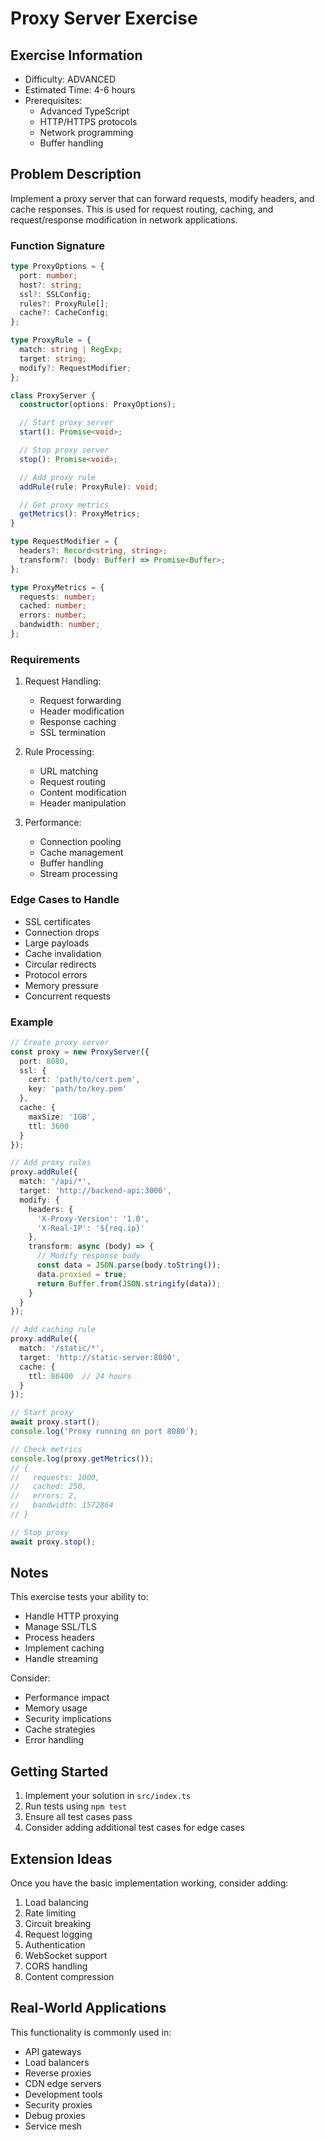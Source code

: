 # Proxy Server Exercise

## Exercise Information
- Difficulty: ADVANCED
- Estimated Time: 4-6 hours
- Prerequisites:
    - Advanced TypeScript
    - HTTP/HTTPS protocols
    - Network programming
    - Buffer handling

## Problem Description

Implement a proxy server that can forward requests, modify headers, and cache responses. This is used for request routing, caching, and request/response modification in network applications.

### Function Signature
```typescript
type ProxyOptions = {
  port: number;
  host?: string;
  ssl?: SSLConfig;
  rules?: ProxyRule[];
  cache?: CacheConfig;
};

type ProxyRule = {
  match: string | RegExp;
  target: string;
  modify?: RequestModifier;
};

class ProxyServer {
  constructor(options: ProxyOptions);

  // Start proxy server
  start(): Promise<void>;

  // Stop proxy server
  stop(): Promise<void>;

  // Add proxy rule
  addRule(rule: ProxyRule): void;

  // Get proxy metrics
  getMetrics(): ProxyMetrics;
}

type RequestModifier = {
  headers?: Record<string, string>;
  transform?: (body: Buffer) => Promise<Buffer>;
};

type ProxyMetrics = {
  requests: number;
  cached: number;
  errors: number;
  bandwidth: number;
};
```

### Requirements

1. Request Handling:
    - Request forwarding
    - Header modification
    - Response caching
    - SSL termination

2. Rule Processing:
    - URL matching
    - Request routing
    - Content modification
    - Header manipulation

3. Performance:
    - Connection pooling
    - Cache management
    - Buffer handling
    - Stream processing

### Edge Cases to Handle

- SSL certificates
- Connection drops
- Large payloads
- Cache invalidation
- Circular redirects
- Protocol errors
- Memory pressure
- Concurrent requests

### Example

```typescript
// Create proxy server
const proxy = new ProxyServer({
  port: 8080,
  ssl: {
    cert: 'path/to/cert.pem',
    key: 'path/to/key.pem'
  },
  cache: {
    maxSize: '1GB',
    ttl: 3600
  }
});

// Add proxy rules
proxy.addRule({
  match: '/api/*',
  target: 'http://backend-api:3000',
  modify: {
    headers: {
      'X-Proxy-Version': '1.0',
      'X-Real-IP': '${req.ip}'
    },
    transform: async (body) => {
      // Modify response body
      const data = JSON.parse(body.toString());
      data.proxied = true;
      return Buffer.from(JSON.stringify(data));
    }
  }
});

// Add caching rule
proxy.addRule({
  match: '/static/*',
  target: 'http://static-server:8000',
  cache: {
    ttl: 86400  // 24 hours
  }
});

// Start proxy
await proxy.start();
console.log('Proxy running on port 8080');

// Check metrics
console.log(proxy.getMetrics());
// {
//   requests: 1000,
//   cached: 250,
//   errors: 2,
//   bandwidth: 1572864
// }

// Stop proxy
await proxy.stop();
```

## Notes

This exercise tests your ability to:
- Handle HTTP proxying
- Manage SSL/TLS
- Process headers
- Implement caching
- Handle streaming

Consider:
- Performance impact
- Memory usage
- Security implications
- Cache strategies
- Error handling

## Getting Started

1. Implement your solution in `src/index.ts`
2. Run tests using `npm test`
3. Ensure all test cases pass
4. Consider adding additional test cases for edge cases

## Extension Ideas

Once you have the basic implementation working, consider adding:
1. Load balancing
2. Rate limiting
3. Circuit breaking
4. Request logging
5. Authentication
6. WebSocket support
7. CORS handling
8. Content compression

## Real-World Applications

This functionality is commonly used in:
- API gateways
- Load balancers
- Reverse proxies
- CDN edge servers
- Development tools
- Security proxies
- Debug proxies
- Service mesh
